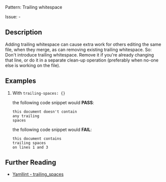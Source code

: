 Pattern: Trailing whitespace

Issue: -

## Description

Adding trailing whitespace can cause extra work for others editing the same file, when they merge, as can removing existing trailing whitespace. So: Don't introduce trailing whitespace. Remove it if you're already changing that line, or do it in a separate clean-up operation (preferably when no-one else is working on the file).

## Examples

1.  With `trailing-spaces: {}`

    the following code snippet would **PASS**:

        this document doesn't contain
        any trailing
        spaces

    the following code snippet would **FAIL**:

		this document contains     
		trailing spaces
		on lines 1 and 3 

## Further Reading

* [Yamllint - trailing_spaces](https://yamllint.readthedocs.io/en/stable/rules.html#module-yamllint.rules.trailing_spaces)